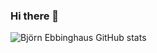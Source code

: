 ### Hi there 👋

![Björn Ebbinghaus GitHub stats](https://github-readme-stats.vercel.app/api?username=MrEbbinghaus&show_icons=true&theme=chartreuse-dark&hide_rank=true&count_private=true)
